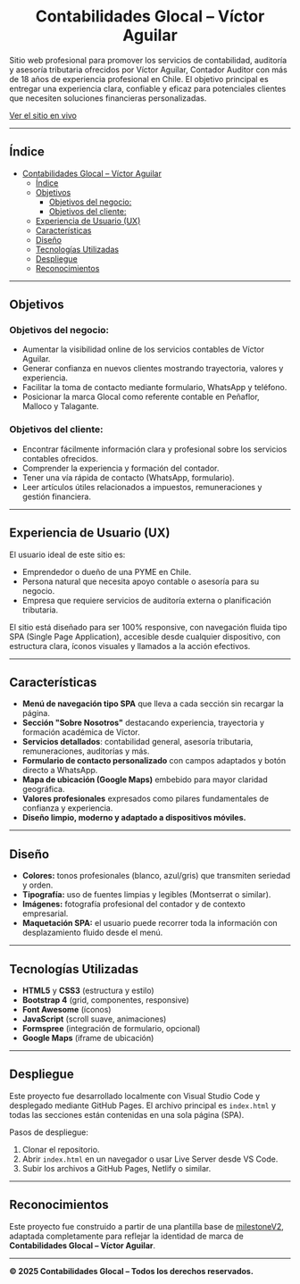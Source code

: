 
# <h1 align="center">Contabilidades Glocal – Víctor Aguilar</h1>

Sitio web profesional para promover los servicios de contabilidad, auditoría y asesoría tributaria ofrecidos por Víctor Aguilar, Contador Auditor con más de 18 años de experiencia profesional en Chile. El objetivo principal es entregar una experiencia clara, confiable y eficaz para potenciales clientes que necesiten soluciones financieras personalizadas.

[Ver el sitio en vivo](https://tusitio.com) <!-- Reemplazar con URL real -->

---

## Índice

- [Contabilidades Glocal – Víctor Aguilar](#contabilidades-glocal--víctor-aguilar)
  - [Índice](#índice)
  - [Objetivos](#objetivos)
    - [Objetivos del negocio:](#objetivos-del-negocio)
    - [Objetivos del cliente:](#objetivos-del-cliente)
  - [Experiencia de Usuario (UX)](#experiencia-de-usuario-ux)
  - [Características](#características)
  - [Diseño](#diseño)
  - [Tecnologías Utilizadas](#tecnologías-utilizadas)
  - [Despliegue](#despliegue)
  - [Reconocimientos](#reconocimientos)

---

## Objetivos

### Objetivos del negocio:

- Aumentar la visibilidad online de los servicios contables de Víctor Aguilar.
- Generar confianza en nuevos clientes mostrando trayectoria, valores y experiencia.
- Facilitar la toma de contacto mediante formulario, WhatsApp y teléfono.
- Posicionar la marca Glocal como referente contable en Peñaflor, Malloco y Talagante.

### Objetivos del cliente:

- Encontrar fácilmente información clara y profesional sobre los servicios contables ofrecidos.
- Comprender la experiencia y formación del contador.
- Tener una vía rápida de contacto (WhatsApp, formulario).
- Leer artículos útiles relacionados a impuestos, remuneraciones y gestión financiera.

---

## Experiencia de Usuario (UX)

El usuario ideal de este sitio es:

- Emprendedor o dueño de una PYME en Chile.
- Persona natural que necesita apoyo contable o asesoría para su negocio.
- Empresa que requiere servicios de auditoría externa o planificación tributaria.

El sitio está diseñado para ser 100% responsive, con navegación fluida tipo SPA (Single Page Application), accesible desde cualquier dispositivo, con estructura clara, íconos visuales y llamados a la acción efectivos.

---

## Características

- **Menú de navegación tipo SPA** que lleva a cada sección sin recargar la página.
- **Sección "Sobre Nosotros"** destacando experiencia, trayectoria y formación académica de Víctor.
- **Servicios detallados**: contabilidad general, asesoría tributaria, remuneraciones, auditorías y más.
- **Formulario de contacto personalizado** con campos adaptados y botón directo a WhatsApp.
- **Mapa de ubicación (Google Maps)** embebido para mayor claridad geográfica.
- **Valores profesionales** expresados como pilares fundamentales de confianza y experiencia.
- **Diseño limpio, moderno y adaptado a dispositivos móviles.**

---

## Diseño

- **Colores:** tonos profesionales (blanco, azul/gris) que transmiten seriedad y orden.
- **Tipografía:** uso de fuentes limpias y legibles (Montserrat o similar).
- **Imágenes:** fotografía profesional del contador y de contexto empresarial.
- **Maquetación SPA:** el usuario puede recorrer toda la información con desplazamiento fluido desde el menú.

---

## Tecnologías Utilizadas

- **HTML5** y **CSS3** (estructura y estilo)
- **Bootstrap 4** (grid, componentes, responsive)
- **Font Awesome** (íconos)
- **JavaScript** (scroll suave, animaciones)
- **Formspree** (integración de formulario, opcional)
- **Google Maps** (iframe de ubicación)

---

## Despliegue

Este proyecto fue desarrollado localmente con Visual Studio Code y desplegado mediante GitHub Pages. El archivo principal es `index.html` y todas las secciones están contenidas en una sola página (SPA).

Pasos de despliegue:

1. Clonar el repositorio.
2. Abrir `index.html` en un navegador o usar Live Server desde VS Code.
3. Subir los archivos a GitHub Pages, Netlify o similar.

---

## Reconocimientos

Este proyecto fue construido a partir de una plantilla base de [milestoneV2](https://github.com/NaziaSiddique/milestoneV2), adaptada completamente para reflejar la identidad de marca de **Contabilidades Glocal – Víctor Aguilar**.

---

**© 2025 Contabilidades Glocal – Todos los derechos reservados.**